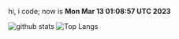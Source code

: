 hi, i code; now is **Mon Mar 13 01:08:57 UTC 2023**

![github stats](https://github-readme-stats.vercel.app/api?username=uide-git&count_private=true&theme=dark&show_icons=true)
![Top Langs](https://github-readme-stats.vercel.app/api/top-langs/?username=uide-git&theme=dark&layout=compact)
